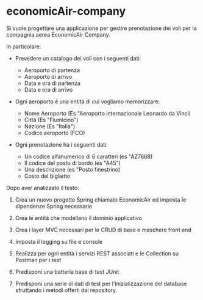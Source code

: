 # economicAir-company

Si vuole progettare una applicazione per gestire prenotazione dei voli per la compagnia aerea EconomicAir Company. 

In particolare: 

- Prevedere un catalogo dei voli con i seguenti dati: 
	- Aeroporto di partenza
	- Aeroporto di arrivo 
	- Data e ora di partenza 
	- Data e ora di arrivo

- Ogni aeroporto è una entità di cui vogliamo memorizzare: 
	- Nome Aeroporto (Es "Aeroporto internazionale Leonardo da Vinci) 
	- Città (Es "Fiumicino") 
	- Nazione (Es "Italia") 
	- Codice aeroporto (FCO) 

- Ogni prenotazione ha i seguenti dati: 
	- Un codice alfanumerico di 6 caratteri (es "AZ7868)
	- Il codice del posto di bordo (es "A45")
	- Una descrizione (es "Posto finestrino) 
	- Costo del biglietto

Dopo aver analizzato il testo:

1. Crea un nuovo progetto Spring chiamato EconomicAir ed imposta le dipendenze Spring necessarie

2. Crea le entità che modellano il dominio applicativo

3. Crea i layer MVC necessari per le CRUD di base e maschere front end

5. Imposta il logging su file e console

6. Realizza per ogni entità i servizi REST associati e le Collection su Postman per i test

7. Predisponi una batteria base di test JUnit 

6. Predisponi una serie di dati di test per l'inizializzazione del database sfruttando i metodi offerti dai repository.